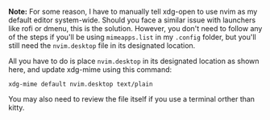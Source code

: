 __Note:__ For some reason, I have to manually tell xdg-open to use nvim as my default editor system-wide. Should you face a similar issue with launchers like rofi or dmenu, this is the solution. However, you don't need to follow any of the steps if you'll be using ```mimeapps.list``` in my ```.config``` folder, but you'll still need the ```nvim.desktop``` file in its designated location.

All you have to do is place ```nvim.desktop``` in its designated location as shown here, and update xdg-mime using this command:

```xdg-mime default nvim.desktop text/plain```

You may also need to review the file itself if you use a terminal orther than kitty.

